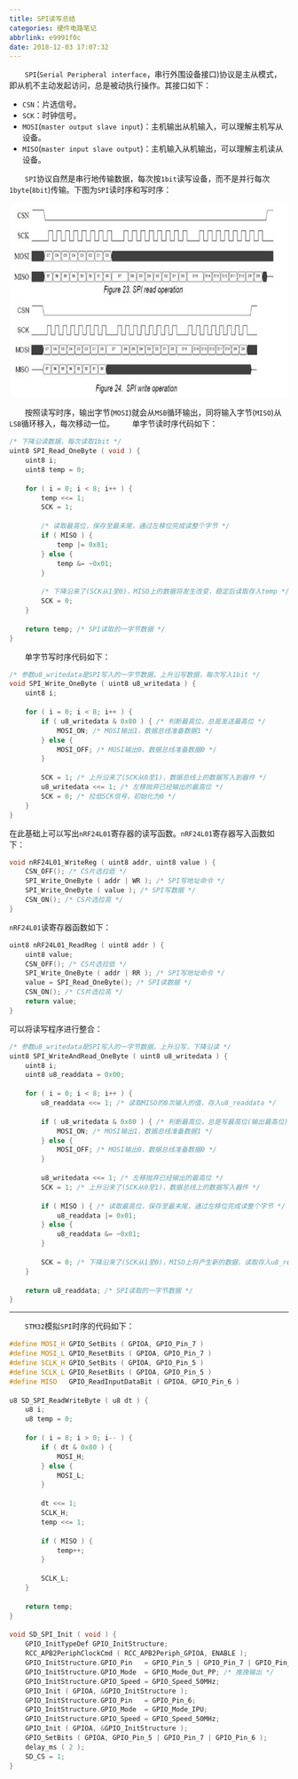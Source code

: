 ```yaml
---
title: SPI读写总结
categories: 硬件电路笔记
abbrlink: e9991f0c
date: 2018-12-03 17:07:32
---
```

&emsp;&emsp;`SPI`(`Serial Peripheral interface`，串行外围设备接口)协议是主从模式，即从机不主动发起访问，总是被动执行操作。其接口如下：<!--more-->

- `CSN`：片选信号。
- `SCK`：时钟信号。
- `MOSI`(`master output slave input`)：主机输出从机输入，可以理解主机写从设备。
- `MISO`(`master input slave output`)：主机输入从机输出，可以理解主机读从设备。

&emsp;&emsp;`SPI`协议自然是串行地传输数据，每次按`1bit`读写设备，而不是并行每次`1byte`(`8bit`)传输。下图为`SPI`读时序和写时序：

<img src="./SPI读写总结/1.jpg" height="350" width="700">

&emsp;&emsp;按照读写时序，输出字节(`MOSI`)就会从`MSB`循环输出，同将输入字节(`MISO`)从`LSB`循环移入，每次移动一位。
&emsp;&emsp;单字节读时序代码如下：

``` cpp
/* 下降沿读数据，每次读取1bit */
uint8 SPI_Read_OneByte ( void ) {
    uint8 i;
    uint8 temp = 0;

    for ( i = 0; i < 8; i++ ) {
        temp <<= 1;
        SCK = 1;

        /* 读取最高位，保存至最末尾，通过左移位完成读整个字节 */
        if ( MISO ) {
            temp |= 0x01;
        } else {
            temp &= ~0x01;
        }

        /* 下降沿来了(SCK从1至0)，MISO上的数据将发生改变，稳定后读取存入temp */
        SCK = 0;
    }

    return temp; /* SPI读取的一字节数据 */
}
```

&emsp;&emsp;单字节写时序代码如下：

``` cpp
/* 参数u8_writedata是SPI写入的一字节数据。上升沿写数据，每次写入1bit */
void SPI_Write_OneByte ( uint8 u8_writedata ) {
    uint8 i;

    for ( i = 0; i < 8; i++ ) {
        if ( u8_writedata & 0x80 ) { /* 判断最高位，总是发送最高位 */
            MOSI_ON; /* MOSI输出1，数据总线准备数据1 */
        } else {
            MOSI_OFF; /* MOSI输出0，数据总线准备数据0 */
        }

        SCK = 1; /* 上升沿来了(SCK从0至1)，数据总线上的数据写入到器件 */
        u8_writedata <<= 1; /* 左移抛弃已经输出的最高位 */
        SCK = 0; /* 拉低SCK信号，初始化为0 */
    }
}
```

在此基础上可以写出`nRF24L01`寄存器的读写函数。`nRF24L01`寄存器写入函数如下：

``` cpp
void nRF24L01_WriteReg ( uint8 addr, uint8 value ) {
    CSN_OFF(); /* CS片选拉低 */
    SPI_Write_OneByte ( addr | WR ); /* SPI写地址命令 */
    SPI_Write_OneByte ( value ); /* SPI写数据 */
    CSN_ON(); /* CS片选拉高 */
}
```

`nRF24L01`读寄存器函数如下：

``` cpp
uint8 nRF24L01_ReadReg ( uint8 addr ) {
    uint8 value;
    CSN_OFF(); /* CS片选拉低 */
    SPI_Write_OneByte ( addr | RR ); /* SPI写地址命令 */
    value = SPI_Read_OneByte(); /* SPI读数据 */
    CSN_ON(); /* CS片选拉高 */
    return value;
}
```

可以将读写程序进行整合：

``` cpp
/* 参数u8_writedata是SPI写入的一字节数据。上升沿写，下降沿读 */
uint8 SPI_WriteAndRead_OneByte ( uint8 u8_writedata ) {
    uint8 i;
    uint8 u8_readdata = 0x00;

    for ( i = 0; i < 8; i++ ) {
        u8_readdata <<= 1; /* 读取MISO的8次输入的值，存入u8_readdata */

        if ( u8_writedata & 0x80 ) { /* 判断最高位，总是写最高位(输出最高位) */
            MOSI_ON; /* MOSI输出1，数据总线准备数据1 */
        } else {
            MOSI_OFF; /* MOSI输出0，数据总线准备数据0 */
        }

        u8_writedata <<= 1; /* 左移抛弃已经输出的最高位 */
        SCK = 1; /* 上升沿来了(SCK从0至1)，数据总线上的数据写入器件 */

        if ( MISO ) { /* 读取最高位，保存至最末尾，通过左移位完成读整个字节 */
            u8_readdata |= 0x01;
        } else {
            u8_readdata &= ~0x01;
        }

        SCK = 0; /* 下降沿来了(SCK从1至0)，MISO上将产生新的数据，读取存入u8_readdata */
    }

    return u8_readdata; /* SPI读取的一字节数据 */
}
```

---

&emsp;&emsp;`STM32`模拟`SPI`时序的代码如下：

``` cpp
#define MOSI_H GPIO_SetBits ( GPIOA, GPIO_Pin_7 )
#define MOSI_L GPIO_ResetBits ( GPIOA, GPIO_Pin_7 )
#define SCLK_H GPIO_SetBits ( GPIOA, GPIO_Pin_5 )
#define SCLK_L GPIO_ResetBits ( GPIOA, GPIO_Pin_5 )
#define MISO   GPIO_ReadInputDataBit ( GPIOA, GPIO_Pin_6 )

u8 SD_SPI_ReadWriteByte ( u8 dt ) {
    u8 i;
    u8 temp = 0;

    for ( i = 8; i > 0; i-- ) {
        if ( dt & 0x80 ) {
            MOSI_H;
        } else {
            MOSI_L;
        }

        dt <<= 1;
        SCLK_H;
        temp <<= 1;

        if ( MISO ) {
            temp++;
        }

        SCLK_L;
    }

    return temp;
}

void SD_SPI_Init ( void ) {
    GPIO_InitTypeDef GPIO_InitStructure;
    RCC_APB2PeriphClockCmd ( RCC_APB2Periph_GPIOA, ENABLE );
    GPIO_InitStructure.GPIO_Pin   = GPIO_Pin_5 | GPIO_Pin_7 | GPIO_Pin_3;
    GPIO_InitStructure.GPIO_Mode  = GPIO_Mode_Out_PP; /* 推挽输出 */
    GPIO_InitStructure.GPIO_Speed = GPIO_Speed_50MHz;
    GPIO_Init ( GPIOA, &GPIO_InitStructure );
    GPIO_InitStructure.GPIO_Pin   = GPIO_Pin_6;
    GPIO_InitStructure.GPIO_Mode  = GPIO_Mode_IPU;
    GPIO_InitStructure.GPIO_Speed = GPIO_Speed_50MHz;
    GPIO_Init ( GPIOA, &GPIO_InitStructure );
    GPIO_SetBits ( GPIOA, GPIO_Pin_5 | GPIO_Pin_7 | GPIO_Pin_6 );
    delay_ms ( 2 );
    SD_CS = 1;
}
```